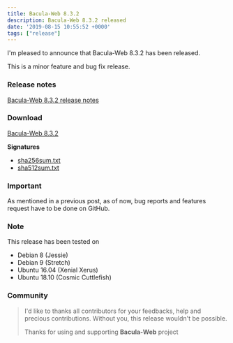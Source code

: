 ```yaml
---
title: Bacula-Web 8.3.2
description: Bacula-Web 8.3.2 released
date: '2019-08-15 10:55:52 +0000'
tags: ["release"]
---
```

I'm pleased to announce that Bacula-Web 8.3.2 has been released.

This is a minor feature and bug fix release.

<!--more-->

### Release notes

[Bacula-Web 8.3.2 release notes](https://github.com/bacula-web/bacula-web/releases/tag/v8.3.2)

### Download

[Bacula-Web 8.3.2](https://github.com/bacula-web/bacula-web/releases/download/v8.3.2/bacula-web-8.3.2.tgz)

**Signatures**

- [sha256sum.txt](https://github.com/bacula-web/bacula-web/releases/download/v8.3.2/sha256sum.txt)
- [sha512sum.txt](https://github.com/bacula-web/bacula-web/releases/download/v8.3.2/sha512sum.txt)

### Important

As mentioned in a previous post, as of now, bug reports and features request have to be done on GitHub.

### Note

This release has been tested on

- Debian 8 (Jessie)
- Debian 9 (Stretch)
- Ubuntu 16.04 (Xenial Xerus)
- Ubuntu 18.10 (Cosmic Cuttlefish)

### Community

> I'd like to thanks all contributors for your feedbacks, help and precious contributions.
> Without you, this release wouldn't be possible.
>
> Thanks for using and supporting **Bacula-Web** project
